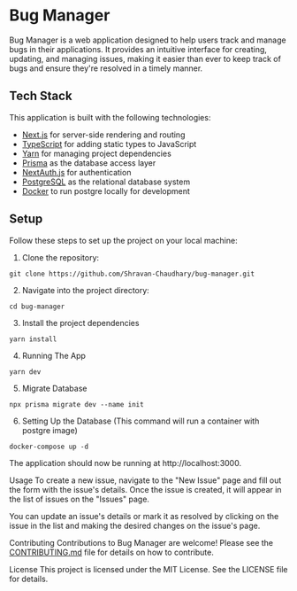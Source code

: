 # Bug Manager

Bug Manager is a web application designed to help users track and manage bugs in their applications. It provides an intuitive interface for creating, updating, and managing issues, making it easier than ever to keep track of bugs and ensure they're resolved in a timely manner.

## Tech Stack

This application is built with the following technologies:

- [Next.js](https://nextjs.org/) for server-side rendering and routing
- [TypeScript](https://www.typescriptlang.org/) for adding static types to JavaScript
- [Yarn](https://yarnpkg.com/) for managing project dependencies
- [Prisma](https://www.prisma.io/) as the database access layer
- [NextAuth.js](https://next-auth.js.org/) for authentication
- [PostgreSQL](https://www.postgresql.org/) as the relational database system
- [Docker](https://www.docker.com/) to run postgre locally for development

## Setup

Follow these steps to set up the project on your local machine:

1. Clone the repository:

```shell
git clone https://github.com/Shravan-Chaudhary/bug-manager.git
```

2. Navigate into the project directory:

```shell
cd bug-manager
```

3. Install the project dependencies

```shell
yarn install
```

4. Running The App

```shell
yarn dev
```

5. Migrate Database

```shell
npx prisma migrate dev --name init
```

6. Setting Up the Database (This command will run a container with postgre image)

```shell
docker-compose up -d
```

The application should now be running at http://localhost:3000.

Usage
To create a new issue, navigate to the "New Issue" page and fill out the form with the issue's details. Once the issue is created, it will appear in the list of issues on the "Issues" page.

You can update an issue's details or mark it as resolved by clicking on the issue in the list and making the desired changes on the issue's page.

Contributing
Contributions to Bug Manager are welcome! Please see the [CONTRIBUTING.md](CONTRIBUTING.md) file for details on how to contribute.

License
This project is licensed under the MIT License. See the LICENSE file for details.
